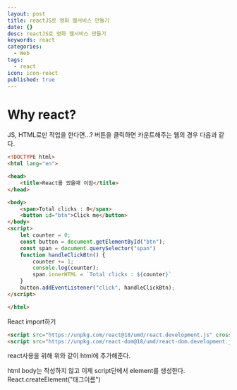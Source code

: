 ```yaml
---
layout: post
title: reactJS로 영화 웹서비스 만들기
date: {}
desc: reactJS로 영화 웹서비스 만들기
keywords: react
categories:
  - Web
tags:
  - react
icon: icon-react
published: true
---
```

# Why react?
JS, HTML로만 작업을 한다면...?
버튼을 클릭하면 카운트해주는 웹의 경우 다음과 같다.
```html
<!DOCTYPE html>
<html lang="en">

<head>
    <title>React를 썼을때 이점</title>
</head>

<body>
    <span>Total clicks : 0</span>
    <button id="btn">Click me</button>
</body>
<script>
    let counter = 0;
    const button = document.getElementById("btn");
    const span = document.querySelector("span")
    function handleClickBtn() {
        counter += 1;
        console.log(counter);
        span.innerHTML = `Total clicks : ${counter}`
    }
    button.addEventListener("click", handleClickBtn);
</script>

</html>
```

React import하기

```html
<script src="https://unpkg.com/react@18/umd/react.development.js" crossorigin></script>
<script src="https://unpkg.com/react-dom@18/umd/react-dom.development.js" crossorigin></script>
```

react사용을 위해 위와 같이  html에 추가해준다.

html body는 작성하지 않고 이제 script단에서 element를 생성한다. React.createElement("태그이름")


